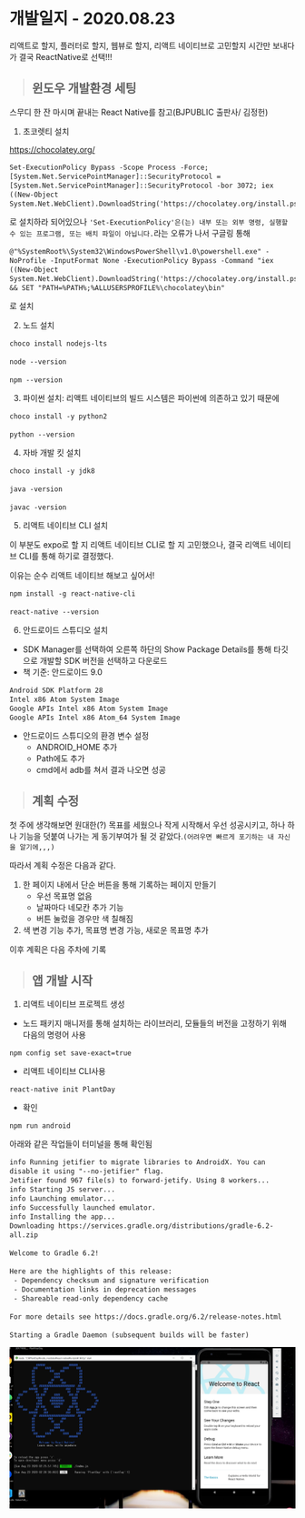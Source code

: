 # 개발일지 - 2020.08.23

리액트로 할지, 플러터로 할지, 웹뷰로 할지, 리액트 네이티브로 고민할지 시간만 보내다가 결국 ReactNative로 선택!!!

> ## 윈도우 개발환경 세팅

스무디 한 잔 마시며 끝내는 React Native를 참고(BJPUBLIC 출판사/ 김정헌)

1. 초코렛티 설치

https://chocolatey.org/

```
Set-ExecutionPolicy Bypass -Scope Process -Force; [System.Net.ServicePointManager]::SecurityProtocol = [System.Net.ServicePointManager]::SecurityProtocol -bor 3072; iex ((New-Object System.Net.WebClient).DownloadString('https://chocolatey.org/install.ps1'))
```
로 설치하라 되어있으나 
`'Set-ExecutionPolicy'은(는) 내부 또는 외부 명령, 실행할 수 있는 프로그램, 또는
배치 파일이 아닙니다.`라는 오류가 나서 구글링 통해
```
@"%SystemRoot%\System32\WindowsPowerShell\v1.0\powershell.exe" -NoProfile -InputFormat None -ExecutionPolicy Bypass -Command "iex ((New-Object System.Net.WebClient).DownloadString('https://chocolatey.org/install.ps1'))" && SET "PATH=%PATH%;%ALLUSERSPROFILE%\chocolatey\bin"
```
로 설치

2. 노드 설치
```
choco install nodejs-lts

node --version

npm --version
```
3. 파이썬 설치: 리액트 네이티브의 빌드 시스템은 파이썬에 의존하고 있기 때문에
```
choco install -y python2

python --version
```
4. 자바 개발 킷 설치
```
choco install -y jdk8

java -version

javac -version
```

5. 리액트 네이티브 CLI 설치

이 부분도 expo로 할 지 리액트 네이티브 CLI로 할 지 고민했으나, 결국 리액트 네이티브 CLI를 통해 하기로 결정했다.

이유는 순수 리액트 네이티브 해보고 싶어서!
```
npm install -g react-native-cli

react-native --version
```

6. 안드로이드 스튜디오 설치
- SDK Manager를 선택하여 오른쪽 하단의 Show Package Details를 통해 타깃으로 개발할 SDK 버전을 선택하고 다운로드
- 책 기준: 안드로이드 9.0
```
Android SDK Platform 28
Intel x86 Atom System Image
Google APIs Intel x86 Atom System Image
Google APIs Intel x86 Atom_64 System Image
```
- 안드로이드 스튜디오의 환경 변수 설정
  - ANDROID_HOME 추가
  - Path에도 추가
  - cmd에서 adb를 쳐서 결과 나오면 성공

> ## 계획 수정
첫 주에 생각해보면 원대한(?) 목표를 세웠으나 작게 시작해서 우선 성공시키고, 하나 하나 기능을 덧붙여 나가는 게 동기부여가 될 것 같았다.`(어려우면 빠르게 포기하는 내 자신을 알기에,,,)`

따라서 계획 수정은 다음과 같다.
1. 한 페이지 내에서 단순 버튼을 통해 기록하는 페이지 만들기
   - 우선 목표명 없음
   - 날짜마다 네모칸 추가 기능
   - 버튼 눌렀을 경우만 색 칠해짐
2. 색 변경 기능 추가, 목표명 변경 가능, 새로운 목표명 추가

이후 계획은 다음 주차에 기록

> ## 앱 개발 시작
1. 리액트 네이티브 프로젝트 생성
- 노드 패키지 매니저를 통해 설치하는 라이브러리, 모듈들의 버전을 고정하기 위해 다음의 명령어 사용
```
npm config set save-exact=true
```
- 리액트 네이티브 CLI사용
```
react-native init PlantDay
```

- 확인
```
npm run android
```

아래와 같은 작업들이 터미널을 통해 확인됨
```
info Running jetifier to migrate libraries to AndroidX. You can disable it using "--no-jetifier" flag.
Jetifier found 967 file(s) to forward-jetify. Using 8 workers...
info Starting JS server...
info Launching emulator...
info Successfully launched emulator.
info Installing the app...
Downloading https://services.gradle.org/distributions/gradle-6.2-all.zip

Welcome to Gradle 6.2!

Here are the highlights of this release:
 - Dependency checksum and signature verification
 - Documentation links in deprecation messages
 - Shareable read-only dependency cache

For more details see https://docs.gradle.org/6.2/release-notes.html

Starting a Gradle Daemon (subsequent builds will be faster)
```

![welcomeToReact](./welcomeToReact.png)